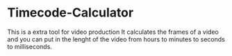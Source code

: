 # Timecode-Calculator
This is a extra tool for video production
It calculates the frames of a video and you can put in the lenght of the video from hours to minutes to seconds to milliseconds.
